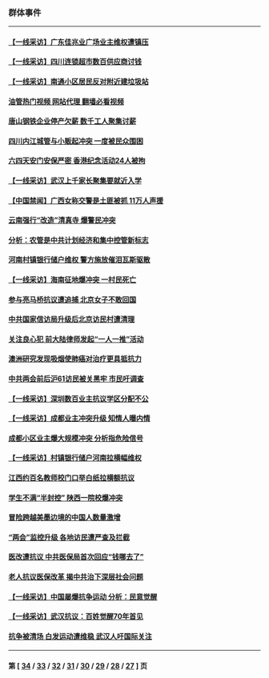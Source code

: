 ### 群体事件
---
#### [【一线采访】广东佳兆业广场业主维权遭镇压](../../pages/ncid279/n14028175.md?07051245) 
#### [【一线采访】四川连锁超市数百供应商讨钱](../../pages/ncid279/n14025102.md?07051245) 
#### [【一线采访】南通小区居民反对附近建垃圾站](../../pages/ncid279/n14021690.md?07051245) 
#### [油管热门视频 网站代理 翻墙必看视频](http://138.2.39.72:81/youtube.html?epic-marker?07051245)
#### [唐山钢铁企业停产欠薪 数千工人聚集讨薪](../../pages/ncid279/n14017404.md?07051245) 
#### [四川内江城管与小贩起冲突 一度被民众围困](../../pages/ncid279/n14015922.md?07051245) 
#### [六四天安门安保严密 香港纪念活动24人被拘](../../pages/ncid279/n14009800.md?07051245) 
#### [【一线采访】武汉上千家长聚集要就近入学](../../pages/ncid279/n14009497.md?07051245) 
#### [【中国禁闻】广西女称交警是土匪被抓 11万人声援](../../pages/ncid279/n14006869.md?07051245) 
#### [云南强行“改造”清真寺 爆警民冲突](../../pages/ncid279/n14005561.md?07051245) 
#### [分析：农管是中共计划经济和集中控管新标志](../../pages/ncid279/n14000665.md?07051245) 
#### [河南村镇银行储户维权 警方施放催泪瓦斯驱散](../../pages/ncid279/n13998750.md?07051245) 
#### [【一线采访】海南征地爆冲突 一村民死亡](../../pages/ncid279/n13989137.md?07051245) 
#### [参与亮马桥抗议遭追捕 北京女子不敢回国](../../pages/ncid279/n13985420.md?07051245) 
#### [中共国家信访局升级后北京访民村遭清理](../../pages/ncid279/n13984826.md?07051245) 
#### [关注良心犯 前大陆律师发起“一人一推”活动](../../pages/ncid279/n13980524.md?07051245) 
#### [澳洲研究发现吸烟使肺癌对治疗更具抵抗力](../../pages/ncid279/n13977762.md?07051245) 
#### [中共两会前后沪61访民被关黑牢 市民吁调查](../../pages/ncid279/n13976054.md?07051245) 
#### [【一线采访】深圳数百业主抗议学区分配不公](../../pages/ncid279/n13976680.md?07051245) 
#### [【一线采访】成都业主冲突升级 知情人曝内情](../../pages/ncid279/n13965289.md?07051245) 
#### [成都小区业主爆大规模冲突 分析指危险信号](../../pages/ncid279/n13964520.md?07051245) 
#### [【一线采访】村镇银行储户河南拉横幅维权](../../pages/ncid279/n13964555.md?07051245) 
#### [江西约百名教师校门口举白纸拉横额抗议](../../pages/ncid279/n13958579.md?07051245) 
#### [学生不满“半封控” 陕西一院校爆冲突](../../pages/ncid279/n13946647.md?07051245) 
#### [冒险跨越美墨边境的中国人数量激增](../../pages/ncid279/n13946742.md?07051245) 
#### [“两会”监控升级 各地访民遭严查及拦截](../../pages/ncid279/n13942702.md?07051245) 
#### [医改遭抗议 中共医保局首次回应“钱哪去了”](../../pages/ncid279/n13938290.md?07051245) 
#### [老人抗议医保改革 揭中共治下深层社会问题](../../pages/ncid279/n13934963.md?07051245) 
#### [【一线采访】中国屡爆抗争运动 分析：民意觉醒](../../pages/ncid279/n13934024.md?07051245) 
#### [【一线采访】武汉抗议：百姓觉醒70年首见](../../pages/ncid279/n13931265.md?07051245) 
#### [抗争被清场 白发运动遭维稳 武汉人吁国际关注](../../pages/ncid279/n13931147.md?07051245) 

---
#### 第 [ [34](./34.md?07051245) / [33](./33.md?07051245) / [32](./32.md?07051245) / [31](./31.md?07051245) / [30](./30.md?07051245) / [29](./29.md?07051245) / [28](./28.md?07051245) / [27](./27.md?07051245) ] 页
